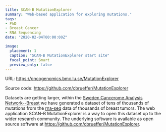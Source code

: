 ```yaml
---
title: SCAN-B MutationExplorer
summary: "Web-based application for exploring mutations."
tags:
- PhD
- Breast Cancer
- RNA Sequencing
date: "2020-02-04T00:00:00Z"

image:
  placement: 1
  caption: "SCAN-B MutationExplorer start site"
  focal_point: Smart
  preview_only: false
---
```


URL: https://oncogenomics.bmc.lu.se/MutationExplorer

Source code: https://github.com/cbrueffer/MutationExplorer

Datasets are getting larger, within the [Sweden Cancerome Analysis Network--Breast][scanb] we have generated a dataset of tens
of thousands of mutations from the [rna-seq] data of thousands of breast tumors. The web application SCAN-B MutationExplorer is a way to open this dataset
up to the wider research community. The underlying software is available as open source software at https://github.com/cbrueffer/MutationExplorer.

[mutationexplorer]: https://oncogenomics.bmc.lu.se/MutationExplorer
[rna-seq]: https://en.wikipedia.org/wiki/RNA-Seq
[scanb]: https://www.scan-b.lu.se/
